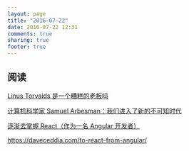 ```yaml
---
layout: page
title: "2016-07-22"
date: 2016-07-22 12:31
comments: true
sharing: true
footer: true
---
```


## 阅读

[Linus Torvalds 是一个糟糕的老板吗](https://linux.cn/article-7588-1.html)

[计算机科学家 Samuel Arbesman：我们进入了新的不可知时代](http://www.ifanr.com/689074)

[逐渐去掌握 React（作为一名 Angular 开发者）](https://segmentfault.com/a/1190000006032997)

https://daveceddia.com/to-react-from-angular/
